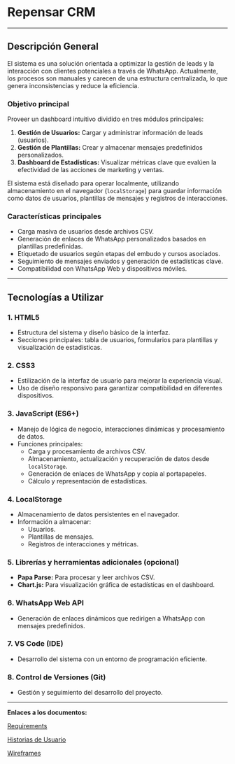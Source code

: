 # Repensar CRM

---

## **Descripción General**
El sistema es una solución orientada a optimizar la gestión de leads y la interacción con clientes potenciales a través de WhatsApp. Actualmente, los procesos son manuales y carecen de una estructura centralizada, lo que genera inconsistencias y reduce la eficiencia.

### **Objetivo principal**
Proveer un dashboard intuitivo dividido en tres módulos principales:  
1. **Gestión de Usuarios:** Cargar y administrar información de leads (usuarios).  
2. **Gestión de Plantillas:** Crear y almacenar mensajes predefinidos personalizados.  
3. **Dashboard de Estadísticas:** Visualizar métricas clave que evalúen la efectividad de las acciones de marketing y ventas.  

El sistema está diseñado para operar localmente, utilizando almacenamiento en el navegador (`localStorage`) para guardar información como datos de usuarios, plantillas de mensajes y registros de interacciones.

### **Características principales**
- Carga masiva de usuarios desde archivos CSV.  
- Generación de enlaces de WhatsApp personalizados basados en plantillas predefinidas.  
- Etiquetado de usuarios según etapas del embudo y cursos asociados.  
- Seguimiento de mensajes enviados y generación de estadísticas clave.  
- Compatibilidad con WhatsApp Web y dispositivos móviles.

---

## **Tecnologías a Utilizar**

### **1. HTML5**
- Estructura del sistema y diseño básico de la interfaz.
- Secciones principales: tabla de usuarios, formularios para plantillas y visualización de estadísticas.

### **2. CSS3**
- Estilización de la interfaz de usuario para mejorar la experiencia visual.
- Uso de diseño responsivo para garantizar compatibilidad en diferentes dispositivos.

### **3. JavaScript (ES6+)**
- Manejo de lógica de negocio, interacciones dinámicas y procesamiento de datos.
- Funciones principales: 
  - Carga y procesamiento de archivos CSV.
  - Almacenamiento, actualización y recuperación de datos desde `localStorage`.
  - Generación de enlaces de WhatsApp y copia al portapapeles.
  - Cálculo y representación de estadísticas.

### **4. LocalStorage**
- Almacenamiento de datos persistentes en el navegador.
- Información a almacenar:
  - Usuarios.
  - Plantillas de mensajes.
  - Registros de interacciones y métricas.

### **5. Librerías y herramientas adicionales (opcional)**
- **Papa Parse:** Para procesar y leer archivos CSV.
- **Chart.js:** Para visualización gráfica de estadísticas en el dashboard.

### **6. WhatsApp Web API**
- Generación de enlaces dinámicos que redirigen a WhatsApp con mensajes predefinidos.

### **7. VS Code (IDE)**
- Desarrollo del sistema con un entorno de programación eficiente.

### **8. Control de Versiones (Git)**
- Gestión y seguimiento del desarrollo del proyecto.

---

**Enlaces a los documentos:**

[Requirements](docs/requirements.md)

[Historias de Usuario](docs/user-stories.md)

[Wireframes](docs/wireframes/Flujo.PNG)
